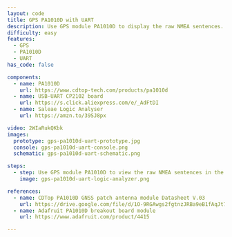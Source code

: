 ```yaml
---
layout: code
title: GPS PA1010D with UART
description: Use GPS module PA1010D to display the raw NMEA sentences.
difficulty: easy
features:
  - GPS
  - PA1010D
  - UART
has_code: false

components:
  - name: PA1010D
    url: https://www.cdtop-tech.com/products/pa1010d
  - name: USB-UART CP2102 board
    url: https://s.click.aliexpress.com/e/_AdFtDI
  - name: Saleae Logic Analyser
    url: https://amzn.to/39SJ8px

video: 2WIaRukQKbk
images:
  prototype: gps-pa1010d-uart-prototype.jpg
  console: gps-pa1010d-uart-console.png
  schematic: gps-pa1010d-uart-schematic.png

steps:
  - step: Use GPS module PA1010D to view the raw NMEA sentences in the logic anayser.
    image: gps-pa1010d-uart-logic-analyzer.png

references:
  - name: CDTop PA1010D GNSS patch antenna module Datasheet V.03
    url: https://drive.google.com/file/d/1O-9RGAwgs2fgtnzJRBa9eB1fAqJt7n_k/view
  - name: Adafruit PA1010D breakout board module
    url: https://www.adafruit.com/product/4415

---
```

